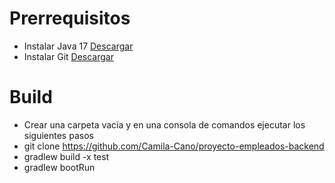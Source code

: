 # Prerrequisitos
- Instalar Java 17 [Descargar](https://www.oracle.com/java/technologies/javase/jdk17-archive-downloads.html)
- Instalar Git [Descargar](https://git-scm.com/downloads)

# Build
- Crear una carpeta vacía y en una consola de comandos ejecutar los siguientes pasos
- git clone https://github.com/Camila-Cano/proyecto-empleados-backend 
- gradlew build -x test
- gradlew bootRun
